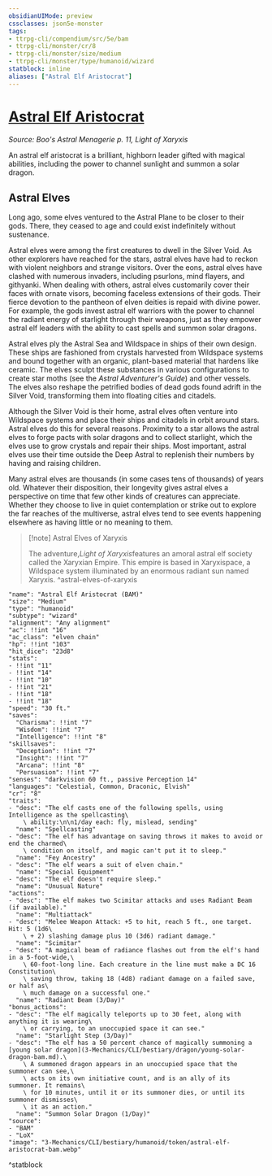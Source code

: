 ```yaml
---
obsidianUIMode: preview
cssclasses: json5e-monster
tags:
- ttrpg-cli/compendium/src/5e/bam
- ttrpg-cli/monster/cr/8
- ttrpg-cli/monster/size/medium
- ttrpg-cli/monster/type/humanoid/wizard
statblock: inline
aliases: ["Astral Elf Aristocrat"]
---
```

# [Astral Elf Aristocrat](3-Mechanics\CLI\bestiary\humanoid/astral-elf-aristocrat-bam.md)
*Source: Boo's Astral Menagerie p. 11, Light of Xaryxis*  

An astral elf aristocrat is a brilliant, highborn leader gifted with magical abilities, including the power to channel sunlight and summon a solar dragon.

## Astral Elves

Long ago, some elves ventured to the Astral Plane to be closer to their gods. There, they ceased to age and could exist indefinitely without sustenance.

Astral elves were among the first creatures to dwell in the Silver Void. As other explorers have reached for the stars, astral elves have had to reckon with violent neighbors and strange visitors. Over the eons, astral elves have clashed with numerous invaders, including psurlons, mind flayers, and githyanki. When dealing with others, astral elves customarily cover their faces with ornate visors, becoming faceless extensions of their gods. Their fierce devotion to the pantheon of elven deities is repaid with divine power. For example, the gods invest astral elf warriors with the power to channel the radiant energy of starlight through their weapons, just as they empower astral elf leaders with the ability to cast spells and summon solar dragons.

Astral elves ply the Astral Sea and Wildspace in ships of their own design. These ships are fashioned from crystals harvested from Wildspace systems and bound together with an organic, plant-based material that hardens like ceramic. The elves sculpt these substances in various configurations to create star moths (see the *Astral Adventurer's Guide*) and other vessels. The elves also reshape the petrified bodies of dead gods found adrift in the Silver Void, transforming them into floating cities and citadels.

Although the Silver Void is their home, astral elves often venture into Wildspace systems and place their ships and citadels in orbit around stars. Astral elves do this for several reasons. Proximity to a star allows the astral elves to forge pacts with solar dragons and to collect starlight, which the elves use to grow crystals and repair their ships. Most important, astral elves use their time outside the Deep Astral to replenish their numbers by having and raising children.

Many astral elves are thousands (in some cases tens of thousands) of years old. Whatever their disposition, their longevity gives astral elves a perspective on time that few other kinds of creatures can appreciate. Whether they choose to live in quiet contemplation or strike out to explore the far reaches of the multiverse, astral elves tend to see events happening elsewhere as having little or no meaning to them.

> [!note] Astral Elves of Xaryxis
> 
> The adventure,*Light of Xaryxis*features an amoral astral elf society called the Xaryxian Empire. This empire is based in Xaryxispace, a Wildspace system illuminated by an enormous radiant sun named Xaryxis.
^astral-elves-of-xaryxis

```statblock
"name": "Astral Elf Aristocrat (BAM)"
"size": "Medium"
"type": "humanoid"
"subtype": "wizard"
"alignment": "Any alignment"
"ac": !!int "16"
"ac_class": "elven chain"
"hp": !!int "103"
"hit_dice": "23d8"
"stats":
- !!int "11"
- !!int "14"
- !!int "10"
- !!int "21"
- !!int "18"
- !!int "18"
"speed": "30 ft."
"saves":
  "Charisma": !!int "7"
  "Wisdom": !!int "7"
  "Intelligence": !!int "8"
"skillsaves":
  "Deception": !!int "7"
  "Insight": !!int "7"
  "Arcana": !!int "8"
  "Persuasion": !!int "7"
"senses": "darkvision 60 ft., passive Perception 14"
"languages": "Celestial, Common, Draconic, Elvish"
"cr": "8"
"traits":
- "desc": "The elf casts one of the following spells, using Intelligence as the spellcasting\
    \ ability:\n\n1/day each: fly, mislead, sending"
  "name": "Spellcasting"
- "desc": "The elf has advantage on saving throws it makes to avoid or end the charmed\
    \ condition on itself, and magic can't put it to sleep."
  "name": "Fey Ancestry"
- "desc": "The elf wears a suit of elven chain."
  "name": "Special Equipment"
- "desc": "The elf doesn't require sleep."
  "name": "Unusual Nature"
"actions":
- "desc": "The elf makes two Scimitar attacks and uses Radiant Beam (if available)."
  "name": "Multiattack"
- "desc": "Melee Weapon Attack: +5 to hit, reach 5 ft., one target. Hit: 5 (1d6\
    \ + 2) slashing damage plus 10 (3d6) radiant damage."
  "name": "Scimitar"
- "desc": "A magical beam of radiance flashes out from the elf's hand in a 5-foot-wide,\
    \ 60-foot-long line. Each creature in the line must make a DC 16 Constitution\
    \ saving throw, taking 18 (4d8) radiant damage on a failed save, or half as\
    \ much damage on a successful one."
  "name": "Radiant Beam (3/Day)"
"bonus_actions":
- "desc": "The elf magically teleports up to 30 feet, along with anything it is wearing\
    \ or carrying, to an unoccupied space it can see."
  "name": "Starlight Step (3/Day)"
- "desc": "The elf has a 50 percent chance of magically summoning a [young solar dragon](3-Mechanics/CLI/bestiary/dragon/young-solar-dragon-bam.md).\
    \ A summoned dragon appears in an unoccupied space that the summoner can see,\
    \ acts on its own initiative count, and is an ally of its summoner. It remains\
    \ for 10 minutes, until it or its summoner dies, or until its summoner dismisses\
    \ it as an action."
  "name": "Summon Solar Dragon (1/Day)"
"source":
- "BAM"
- "LoX"
"image": "3-Mechanics/CLI/bestiary/humanoid/token/astral-elf-aristocrat-bam.webp"
```
^statblock